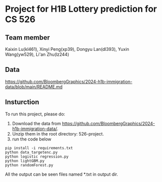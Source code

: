 # Project for H1B Lottery prediction for CS 526

## Team member
Kaixin Lu(kl461), Xinyi Peng(xp39), Dongyu Lan(dl393), Yuxin Wang(yw529), Li'an Zhu(lz244)

## Data
https://github.com/BloombergGraphics/2024-h1b-immigration-data/blob/main/README.md

## Insturction
To run this project, please do: 

1. Download the data from https://github.com/BloombergGraphics/2024-h1b-immigration-data/.
2. Unzip them in the root directory: 526-project.
3. run the code below

```
pip install -i requirements.txt
python data_targetenc.py
python logistic regression.py
python lightGBM.py
python randomForest.py
```
All the output can be seen files named *.txt in output dir.
